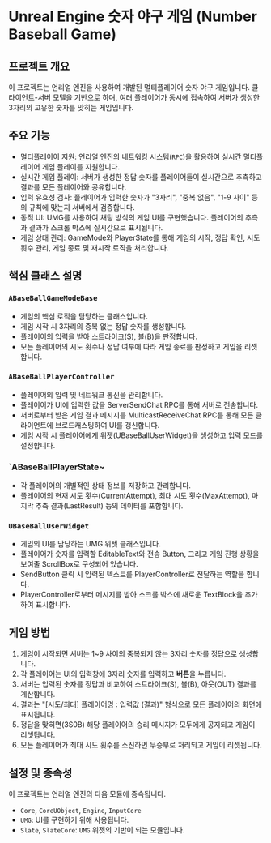 # Unreal Engine 숫자 야구 게임 (Number Baseball Game)
## 프로젝트 개요
이 프로젝트는 언리얼 엔진을 사용하여 개발된 멀티플레이어 숫자 야구 게임입니다. 클라이언트-서버 모델을 기반으로 하며, 여러 플레이어가 동시에 접속하여 서버가 생성한 3자리의 고유한 숫자를 맞히는 게임입니다.

## 주요 기능
- 멀티플레이어 지원: 언리얼 엔진의 네트워킹 시스템(`RPC`)을 활용하여 실시간 멀티플레이어 게임 플레이를 지원합니다.
- 실시간 게임 플레이: 서버가 생성한 정답 숫자를 플레이어들이 실시간으로 추측하고 결과를 모든 플레이어와 공유합니다.
- 입력 유효성 검사: 플레이어가 입력한 숫자가 "3자리", "중복 없음", "1-9 사이" 등의 규칙에 맞는지 서버에서 검증합니다.
- 동적 UI: UMG를 사용하여 채팅 방식의 게임 UI를 구현했습니다. 플레이어의 추측과 결과가 스크롤 박스에 실시간으로 표시됩니다.
- 게임 상태 관리: GameMode와 PlayerState를 통해 게임의 시작, 정답 확인, 시도 횟수 관리, 게임 종료 및 재시작 로직을 처리합니다.

## 핵심 클래스 설명
### `ABaseBallGameModeBase`

- 게임의 핵심 로직을 담당하는 클래스입니다.
- 게임 시작 시 3자리의 중복 없는 정답 숫자를 생성합니다.
- 플레이어의 입력을 받아 스트라이크(S), 볼(B)을 판정합니다.
- 모든 플레이어의 시도 횟수나 정답 여부에 따라 게임 종료를 판정하고 게임을 리셋합니다.

### `ABaseBallPlayerController`

- 플레이어의 입력 및 네트워크 통신을 관리합니다.
- 플레이어가 UI에 입력한 값을 ServerSendChat RPC를 통해 서버로 전송합니다.
- 서버로부터 받은 게임 결과 메시지를 MulticastReceiveChat RPC를 통해 모든 클라이언트에 브로드캐스팅하여 UI를 갱신합니다.
- 게임 시작 시 플레이어에게 위젯(UBaseBallUserWidget)을 생성하고 입력 모드를 설정합니다.

### `ABaseBallPlayerState~

- 각 플레이어의 개별적인 상태 정보를 저장하고 관리합니다.
- 플레이어의 현재 시도 횟수(CurrentAttempt), 최대 시도 횟수(MaxAttempt), 마지막 추측 결과(LastResult) 등의 데이터를 포함합니다.

### `UBaseBallUserWidget`

- 게임의 UI를 담당하는 UMG 위젯 클래스입니다.
- 플레이어가 숫자를 입력할 EditableText와 전송 Button, 그리고 게임 진행 상황을 보여줄 ScrollBox로 구성되어 있습니다.
- SendButton 클릭 시 입력된 텍스트를 PlayerController로 전달하는 역할을 합니다.
- PlayerController로부터 메시지를 받아 스크롤 박스에 새로운 TextBlock을 추가하여 표시합니다.

## 게임 방법
1. 게임이 시작되면 서버는 1~9 사이의 중복되지 않는 3자리 숫자를 정답으로 생성합니다.
2. 각 플레이어는 UI의 입력창에 3자리 숫자를 입력하고 **버튼**을 누릅니다.
3. 서버는 입력된 숫자를 정답과 비교하여 스트라이크(S), 볼(B), 아웃(OUT) 결과를 계산합니다.
4. 결과는 "[시도/최대] 플레이어명 : 입력값 (결과)" 형식으로 모든 플레이어의 화면에 표시됩니다.
5. 정답을 맞히면(3S0B) 해당 플레이어의 승리 메시지가 모두에게 공지되고 게임이 리셋됩니다.
6. 모든 플레이어가 최대 시도 횟수를 소진하면 무승부로 처리되고 게임이 리셋됩니다.

## 설정 및 종속성
이 프로젝트는 언리얼 엔진의 다음 모듈에 종속됩니다.
- `Core`, `CoreUObject`, `Engine`, `InputCore`
- `UMG`: UI를 구현하기 위해 사용됩니다.
- `Slate`, `SlateCore`: `UMG` 위젯의 기반이 되는 모듈입니다.

